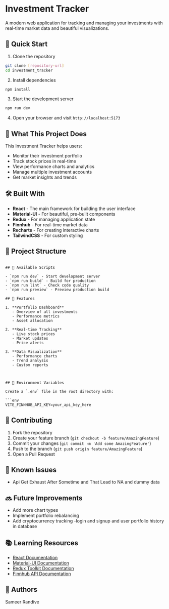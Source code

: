 # Investment Tracker

A modern web application for tracking and managing your investments with real-time market data and beautiful visualizations.

## 🚀 Quick Start

1. Clone the repository
```bash
git clone [repository-url]
cd investment_tracker
```

2. Install dependencies
```bash
npm install
```

3. Start the development server
```bash
npm run dev
```

4. Open your browser and visit `http://localhost:5173`

## 🎯 What This Project Does

This Investment Tracker helps users:
- Monitor their investment portfolio
- Track stock prices in real-time
- View performance charts and analytics
- Manage multiple investment accounts
- Get market insights and trends

## 🛠️ Built With

- **React** - The main framework for building the user interface
- **Material-UI** - For beautiful, pre-built components
- **Redux** - For managing application state
- **Finnhub** - For real-time market data
- **Recharts** - For creating interactive charts
- **TailwindCSS** - For custom styling

## 📁 Project Structure

```

## 🔧 Available Scripts

- `npm run dev` - Start development server
- `npm run build` - Build for production
- `npm run lint` - Check code quality
- `npm run preview` - Preview production build

## 🎨 Features

1. **Portfolio Dashboard**
   - Overview of all investments
   - Performance metrics
   - Asset allocation

2. **Real-time Tracking**
   - Live stock prices
   - Market updates
   - Price alerts

3. **Data Visualization**
   - Performance charts
   - Trend analysis
   - Custom reports



## 🔐 Environment Variables

Create a `.env` file in the root directory with:

```env
VITE_FINNHUB_API_KEY=your_api_key_here
```

## 🤝 Contributing

1. Fork the repository
2. Create your feature branch (`git checkout -b feature/AmazingFeature`)
3. Commit your changes (`git commit -m 'Add some AmazingFeature'`)
4. Push to the branch (`git push origin feature/AmazingFeature`)
5. Open a Pull Request



## 🐛 Known Issues

- Api Get Exhaust After Sometime and That Lead to NA and dummy data 

## 🔜 Future Improvements

- Add more chart types
- Implement portfolio rebalancing
- Add cryptocurrency tracking
-login and signup and user portfolio history in database 


## 📚 Learning Resources

- [React Documentation](https://reactjs.org/)
- [Material-UI Documentation](https://mui.com/)
- [Redux Toolkit Documentation](https://redux-toolkit.js.org/)
- [Finnhub API Documentation](https://finnhub.io/docs/api)

## 👥 Authors

Sameer Randive

